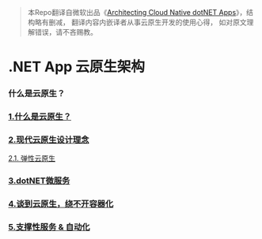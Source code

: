 
> 本Repo翻译自微软出品《[Architecting Cloud Native dotNET Apps](https://docs.microsoft.com/en-us/dotnet/opbuildpdf/architecture/cloud-native/toc.pdf?branch=live)》，结构略有删减，  翻译内容内嵌译者从事云原生开发的使用心得，  如对原文理解错误，请不吝赐教。  

# .NET App 云原生架构

### 什么是云原生？
### [1.什么是云原生？](./什么是云原生？/什么是云原生？.md)
### [2.现代云原生设计理念](./什么是云原生？/现代云原生设计理念.md)
 [2.1. 弹性云原生](./什么是云原生？/云原生弹性模式.md)
### [3.dotNET微服务](./什么是云原生？/dotNET微服务.md)
### [4.谈到云原生，绕不开容器化](./什么是云原生？/谈到云原生，绕不开容器化.md)
### [5.支撑性服务 & 自动化](./什么是云原生？/支撑性服务&自动化.md)
